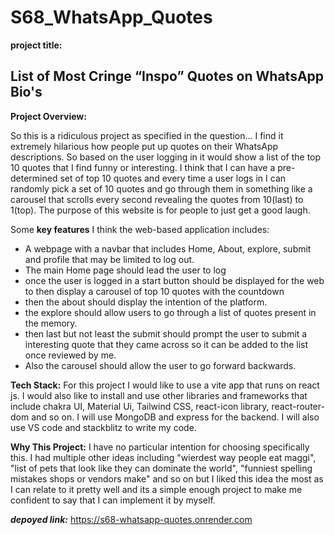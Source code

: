 ﻿# S68_WhatsApp_Quotes


**project title:**

List of Most Cringe “Inspo” Quotes on WhatsApp Bio's
-


**Project Overview:**

So this is a ridiculous project as specified in the question... I find it extremely hilarious how people put up quotes on their WhatsApp descriptions. So based on the user logging in it would show a list of the top 10 quotes that I find funny or interesting. I think that I can have a pre-determined set of top 10 quotes and every time a user logs in I can randomly pick a set of 10 quotes and go through them in something like a carousel that scrolls every second revealing the quotes from 10(last) to 1(top). The purpose of this website is for people to just get a good laugh.

Some **key features** I think the web-based application includes:

- A webpage with a navbar that includes Home, About, explore, submit and profile that may be limited to log out.
- The main Home page should lead the user to log
- once the user is logged in a start button should be displayed for the web to then display a carousel of top 10 quotes with the countdown
- then the about should display the intention of the platform.
- the explore should allow users to go through a list of quotes present in the memory.
- then last but not least the submit should prompt the user to submit a interesting quote that they came across so it can be added to the list once reviewed by me.
- Also the carousel should allow the user to go forward backwards.

**Tech Stack:** For this project I would like to use a vite app that runs on react js. I would also like to install and use other libraries and frameworks that include chakra UI, Material Ui, Tailwind CSS, react-icon library, react-router-dom and so on. I will use MongoDB and express for the backend. I will also use VS code and stackblitz to write my code.

**Why This Project:** I have no particular intention for choosing specifically this. I had multiple other ideas including "wierdest way people eat maggi", "list of pets that look like they can dominate the world", "funniest spelling mistakes shops or vendors make" and so on but I liked this idea the most as I can relate to it pretty well and its a simple enough project to make me confident to say that I can implement it by myself.

***depoyed link:*** https://s68-whatsapp-quotes.onrender.com
